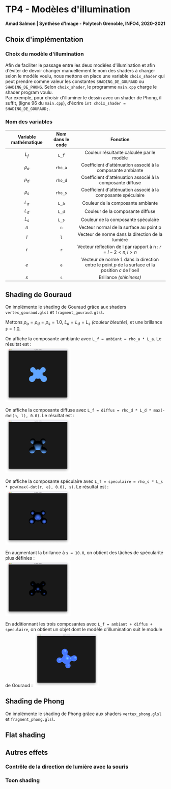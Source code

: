 # TP4 - Modèles d'illumination

**Amad Salmon | Synthèse d’Image - Polytech Grenoble, INFO4, 2020-2021**

## Choix d'implémentation

### Choix du modèle d'illumination

Afin de faciliter le passage entre les deux modèles d'illumination et afin d'éviter de devoir changer manuellement le nom des shaders à charger selon le modèle voulu, nous mettons en place une variable `choix_shader` qui peut prendre comme valeur les constantes `SHADING_DE_GOURAUD` ou `SHADING_DE_PHONG`. Selon `choix_shader`, le programme `main.cpp` charge le shader program voulu.  
Par exemple, pour choisir d'illuminer le dessin avec un shader de Phong, il suffit, (ligne 96 du `main.cpp`), d'écrire `int choix_shader = SHADING_DE_GOURAUD;`.

### Nom des variables

| Variable mathématique | Nom dans le code |                                            Fonction                                            |
|:---------------------:|:----------------:|:----------------------------------------------------------------------------------------------:|
|         $L_f$         |       `L_f`      |                            Couleur résultante calculée par le modèle                           |
|        $\rho_a$       |      `rho_a`     |                   Coefficient d'atténuation associé à la composante ambiante                   |
|        $\rho_d$       |      `rho_d`     |                    Coefficient d'atténuation associé à la composante diffuse                   |
|        $\rho_s$       |      `rho_s`     |                  Coefficient d'atténuation associé à la composante spéculaire                  |
|         $L_a$         |       `L_a`      |                                Couleur de la composante ambiante                               |
|         $L_d$         |       `L_d`      |                                Couleur de la composante diffuse                                |
|         $L_s$         |       `L_s`      |                               Couleur de la composante spéculaire                              |
|          $n$          |        `n`       |                             Vecteur normal de la surface au point p                            |
|          $l$          |        `l`       |                        Vecteur de norme  dans la direction de la lumière                       |
|          $r$          |        `r`       |                     Vecteur réflection de l par rapport à n : $r=l-2<n,l>n$                    |
|          $e$          |        `e`       | Vecteur de norme 1 dans la direction entre le point $p$ de la surface et la position $c$ de l'oeil |
|          $s$          |        `s`       |                                     Brillance *(shininess)*                                    |


## Shading de Gouraud

On implémente le shading de Gouraud grâce aux shaders `vertex_gouraud.glsl` et `fragment_gouraud.glsl`.

Mettons $\rho_a=\rho_d=\rho_s=1.0$, $L_a = L_d = L_s$ *(couleur bleutée)*, et une brillance $s=1.0$.  

On affiche la composante ambiante avec `L_f = ambiant = rho_a * L_a`. Le résultat est :  
<img src="README.assets/gouraud_ambiant.png" alt="Composante ambiante" style="zoom:20%;" />

On affiche la composante diffuse avec `L_f = diffus = rho_d * L_d * max(-dot(n, l), 0.0)`. Le résultat est :  
<img src="README.assets/gouraud_diffus.png" alt="Composante diffuse" style="zoom:20%;" />

On affiche la composante spéculaire avec `L_f = speculaire = rho_s * L_s * pow(max(-dot(r, e), 0.0), s)`. Le résultat est :  
<img src="README.assets/gouraud_speculaire_s=1.png" alt="Composante spéculaire" style="zoom:20%;" />

En augmentant la brillance à `s = 10.0`, on obtient des tâches de spécularité plus définies :  
<img src="README.assets/gouraud_speculaire_s=10.png" alt="Composante spéculaire avec brillance à 10" style="zoom:20%;" />

En additionnant les trois composantes avec `L_f = ambiant + diffus + speculaire`, on obtient un objet dont le modèle d'illumination suit le module de Gouraud :
<img src="README.assets/gouraud_resultat1.png" alt="Résultat du modèle d'illumination de Gouraud" style="zoom:20%;" />


## Shading de Phong

On implémente le shading de Phong grâce aux shaders `vertex_phong.glsl` et `fragment_phong.glsl`.

## Flat shading

## Autres effets

### Contrôle de la direction de lumière avec la souris

### Toon shading